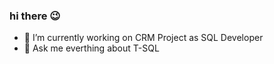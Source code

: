 ### hi there 😉

- 🔭 I’m currently working on CRM Project as SQL Developer
- 💬 Ask me everthing about T-SQL
